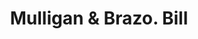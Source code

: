 ---
doi: 10.7916/D8NP3GHG
date_other: '1898'
date_other_textual: '1898'
form: printed ephemera
genre:
- Invoices
name:
- Mulligan & Brazo
object_in_context_url: https://biggert.cul.columbia.edu/items/view/ave_biggert_01203
subject_hierarchical_geographic:
- New York, New York, United States
subject_name:
- Mulligan & Brazo
title: Mulligan & Brazo. Bill
sort_title: Mulligan & Brazo. Bill
call_number: ave_biggert_01203
coordinates:
- 40.57194444444445,-74.14694444444446
pid: ave_biggert_01203
identifiers: ave_biggert_01203
thumbnail: https://derivativo-2.library.columbia.edu/iiif/2/ldpd:343461/full/!256,256/0/native.jpg
permalink: /biggert/ave_biggert_01203/
layout: iiif-image-page
---